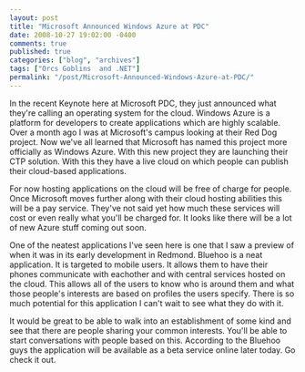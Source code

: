 ```yaml
---
layout: post
title: "Microsoft Announced Windows Azure at PDC"
date: 2008-10-27 19:02:00 -0400
comments: true
published: true
categories: ["blog", "archives"]
tags: ["Orcs Goblins  and .NET"]
permalink: "/post/Microsoft-Announced-Windows-Azure-at-PDC/"
---
```

<!-- more -->

<p>In the recent Keynote here at Microsoft PDC, they just announced what they're calling an operating system for the cloud. Windows Azure is a platform for developers to create applications which are highly scalable. Over a month ago I was at Microsoft's campus looking at their Red Dog project. Now we've all learned that Microsoft has named this project more officially as Windows Azure. With this new project they are launching their CTP solution. With this they have a live cloud on which people can publish their cloud-based applications.</p>
<p>For now hosting applications on the cloud will be free of charge for people. Once Microsoft moves further along with their cloud hosting abilities this will be a pay service. They've not said yet how much these services will cost or even really what you'll be charged for. It looks like there will be a lot of new Azure stuff coming out soon.</p>
<p>One of the neatest applications I've seen here is one that I saw a preview of when it was in its early development in Redmond. Bluehoo is a neat application. It is targeted to mobile users. It allows them to have their phones communicate with eachother and with central services hosted on the cloud. This allows all of the users to know who is around them and what those people's interests are based on profiles the users specify. There is so much potential for this application I can't wait to see what they do with it.</p>
<p>It would be great to be able to walk into an establishment of some kind and see that there are people sharing your common interests. You'll be able to start conversations with people based on this. According to the Bluehoo guys the application will be available as a beta service online later today. Go check it out.</p>
